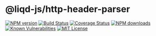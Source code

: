 # @liqd-js/http-header-parser

[![NPM version](https://img.shields.io/npm/v/@liqd-js/http-header-parser.svg)](https://img.shields.io/npm/v/@liqd-js/http-header-parser.svg)
[![Build Status](https://api.travis-ci.org/liqd-js/http-header-parser.svg?branch=master)](hhttps://api.travis-ci.org/liqd-js/http-header-parser.svg?branch=master)
[![Coverage Status](https://coveralls.io/repos/github/liqd-js/http-header-parser/badge.svg?branch=master)](https://coveralls.io/repos/github/liqd-js/http-header-parser/badge.svg?branch=master)
[![NPM downloads](https://img.shields.io/npm/dm/@liqd-js/http-header-parser.svg)](https://img.shields.io/npm/dm/@liqd-js/http-header-parser.svg)
[![Known Vulnerabilities](https://snyk.io/test/github/liqd-js/http-header-parser/badge.svg?targetFile=package.json)](https://snyk.io/test/github/liqd-js/http-header-parser/badge.svg?targetFile=package.json)
[![MIT License](https://img.shields.io/badge/license-MIT-blue.svg)](LICENSE)
